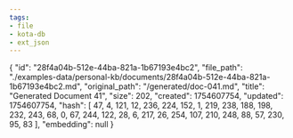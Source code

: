 ```yaml
---
tags:
- file
- kota-db
- ext_json
---
```

{
  "id": "28f4a04b-512e-44ba-821a-1b67193e4bc2",
  "file_path": "./examples-data/personal-kb/documents/28f4a04b-512e-44ba-821a-1b67193e4bc2.md",
  "original_path": "/generated/doc-041.md",
  "title": "Generated Document 41",
  "size": 202,
  "created": 1754607754,
  "updated": 1754607754,
  "hash": [
    47,
    4,
    121,
    12,
    236,
    224,
    152,
    1,
    219,
    238,
    188,
    198,
    232,
    243,
    68,
    0,
    67,
    244,
    122,
    28,
    6,
    217,
    26,
    254,
    107,
    210,
    248,
    88,
    57,
    230,
    95,
    83
  ],
  "embedding": null
}
